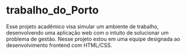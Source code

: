 # trabalho_do_Porto
 Esse projeto acadêmico visa simular um ambiente de trabalho, desenvolvendo uma aplicação web com o intuito de solucionar um problema de gestão.
 Nesse projeto estou em uma equipe designada ao desenvolvimento frontend com HTML/CSS.
